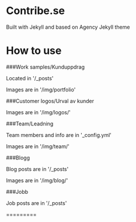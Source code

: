 Contribe.se
====================

Built with Jekyll and based on Agency Jekyll theme

# How to use

###Work samples/Kunduppdrag

Located in '/_posts'

Images are in '/img/portfolio'

###Customer logos/Urval av kunder

Images are in '/img/logos/'

###Team/Leadning

Team members and info are in '_config.yml'

Images are in '/img/team/'

###Blogg

Blog posts are in '/_posts'

Images are in '/img/blog/'

###Jobb

Job posts are in '/_posts'

=========

